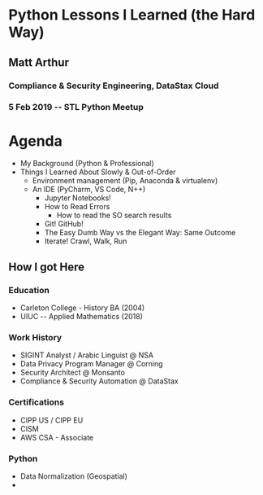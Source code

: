 # Python Lessons I Learned (the Hard Way)

## Matt Arthur
### Compliance & Security Engineering, DataStax Cloud 
### 5 Feb 2019 -- STL Python Meetup

# Agenda

* My Background (Python & Professional)
* Things I Learned About Slowly & Out-of-Order
  *	Environment management (Pip, Anaconda & virtualenv)
  * An IDE (PyCharm, VS Code, N++)
	* Jupyter Notebooks! 
	* How to Read Errors
		* How to read the SO search results
	* Git! GitHub! 
	* The Easy Dumb Way vs the Elegant Way: Same Outcome
	* Iterate! Crawl, Walk, Run


## How I got Here

### Education
* Carleton College - History BA (2004)
* UIUC -- Applied Mathematics (2018)

### Work History
* SIGINT Analyst / Arabic Linguist @ NSA 
* Data Privacy Program Manager  @ Corning
* Security Architect @ Monsanto
* Compliance & Security Automation @ DataStax

### Certifications
* CIPP US / CIPP EU
* CISM
* AWS CSA - Associate

### Python
* Data Normalization (Geospatial)
* 
